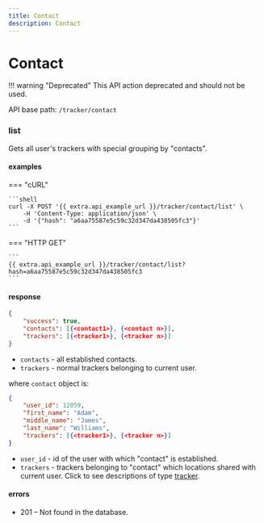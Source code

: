 ```yaml
---
title: Contact
description: Contact
---
```

# Contact 

!!! warning "Deprecated"
    This API action deprecated and should not be used.

API base path: `/tracker/contact`

### list

Gets all user's trackers with special grouping by "contacts".

#### examples

=== "cURL"

    ```shell
    curl -X POST '{{ extra.api_example_url }}/tracker/contact/list' \
        -H 'Content-Type: application/json' \ 
        -d '{"hash": "a6aa75587e5c59c32d347da438505fc3"}'
    ```

=== "HTTP GET"

    ```
    {{ extra.api_example_url }}/tracker/contact/list?hash=a6aa75587e5c59c32d347da438505fc3
    ```

#### response

```json
{
    "success": true,
    "contacts": [{<contact1>}, {<contact n>}],
    "trackers": [{<tracker1>}, {<tracker n>}]
}
```

* `contacts` - all established contacts.
* `trackers` - normal trackers belonging to current user.

where `contact` object is:

```json
{
    "user_id": 12059,
    "first_name": "Adam",
    "middle_name": "James",
    "last_name": "Williams",
    "trackers": [{<tracker1>}, {<tracker n>}]
}
```

* `user_id` - id of the user with which "contact" is established.
* `trackers` - trackers belonging to "contact" which locations shared with current user.
Click to see descriptions of type [tracker](./index.md#tracker-object-structure).

#### errors

* 201 – Not found in the database.
